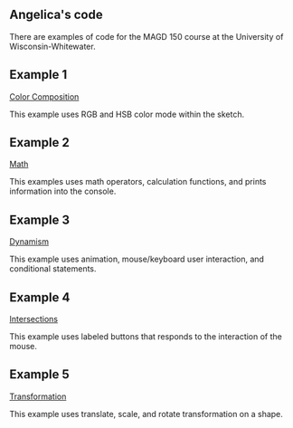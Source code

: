 ## Angelica's code

There are examples of code for the MAGD 150 course at the University of Wisconsin-Whitewater.

## Example 1

[Color Composition]( https://github.com/achapm1/MAGD150stuff/tree/gh-pages/f18magd150lab02_ChapmanSykes) 

This example uses RGB and HSB color mode within the sketch. 

## Example 2 

[Math](https://github.com/achapm1/MAGD150stuff/tree/gh-pages/f18_magd150_lab03_Chapman_Sykes)

This examples uses math operators, calculation functions, and prints information into the console.

## Example 3 
[Dynamism](https://github.com/achapm1/MAGD150stuff/tree/gh-pages/f18magd150_lab04_ChapmanSykes/f18magd150_lab04_ChapmanSykes)

This example uses animation, mouse/keyboard user interaction, and conditional statements.

## Example 4 
[Intersections](https://github.com/achapm1/MAGD150stuff/tree/gh-pages/f18magd150lab05_ChapmanSykes/f18magd150lab05_ChapmanSykes)

This example uses labeled buttons that responds to the interaction of the mouse.

## Example 5 
[Transformation](https://github.com/achapm1/MAGD150stuff/tree/gh-pages/f18_magd150_lab07_ChapmanSykes)

This example uses translate, scale, and rotate transformation on a shape.





